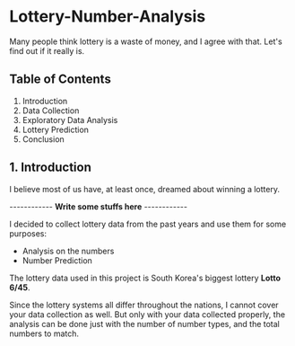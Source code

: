 # Lottery-Number-Analysis

Many people think lottery is a waste of money, and I agree with that. Let's find out if it really is.

## Table of Contents

1. Introduction
2. Data Collection
3. Exploratory Data Analysis
4. Lottery Prediction
5. Conclusion

## 1. Introduction

I believe most of us have, at least once, dreamed about winning a lottery.

------------ **Write some stuffs here** ------------

I decided to collect lottery data from the past years and use them for some purposes:

- Analysis on the numbers
- Number Prediction

The lottery data used in this project is South Korea's biggest lottery **Lotto 6/45**.

Since the lottery systems all differ throughout the nations, I cannot cover your data collection as well. But only with your data collected properly, the analysis can be done just with the number of number types, and the total numbers to match.
